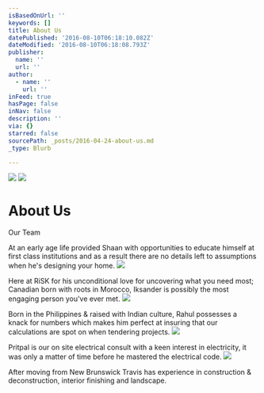 ```yaml
---
isBasedOnUrl: ''
keywords: []
title: About Us
datePublished: '2016-08-10T06:18:10.082Z'
dateModified: '2016-08-10T06:18:08.793Z'
publisher:
  name: ''
  url: ''
author:
  - name: ''
    url: ''
inFeed: true
hasPage: false
inNav: false
description: ''
via: {}
starred: false
sourcePath: _posts/2016-04-24-about-us.md
_type: Blurb

---
```

![](https://s3-us-west-2.amazonaws.com/the-grid-img/p/a3edcdae1182dc92b34e160014ede46920fa388e.jpg)
![](https://the-grid-user-content.s3-us-west-2.amazonaws.com/89c29666-a606-4785-9953-b7c84cceb25c.jpg)

# About Us

Our Team

At an early age life provided Shaan with opportunities to educate himself at first class institutions and as a result there are no details left to assumptions when he's designing your home.
![](https://the-grid-user-content.s3-us-west-2.amazonaws.com/f4fe1b39-43f2-4acc-91c0-f1dbaf7a8074.jpg)

Here at RiSK for his unconditional love for uncovering what you need most; Canadian born with roots in Morocco, Iksander is possibly the most engaging person you've ever met.
![](https://the-grid-user-content.s3-us-west-2.amazonaws.com/8856bf18-b006-4b75-a7b3-336af42e5ccc.jpg)

Born in the Philippines & raised with Indian culture, Rahul possesses a knack for numbers which makes him perfect at insuring that our calculations are spot on when tendering projects.
![](https://the-grid-user-content.s3-us-west-2.amazonaws.com/caa53464-1a37-4190-a028-adec9c4c6f0d.jpg)

Pritpal is our on site electrical consult with a keen interest in electricity, it was only a matter of time before he mastered the electrical code.
![](https://s3-us-west-2.amazonaws.com/the-grid-img/p/6cabdc8a7468a231ca4aa30253681f568a1a64fc.png)

After moving from New Brunswick Travis has experience in construction & deconstruction, interior finishing and landscape.